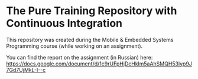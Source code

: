 # The Pure Training Repository with Continuous Integration

This repository was created during the Mobile & Embedded Systems Programming course (while working on an assignment). 

You can find the report on the assignment (in Russian) here: https://docs.google.com/document/d/1c9rUFpHjDcHklm5aAhSMQH53lyp9J7Gd7UjMkL-I--c 

